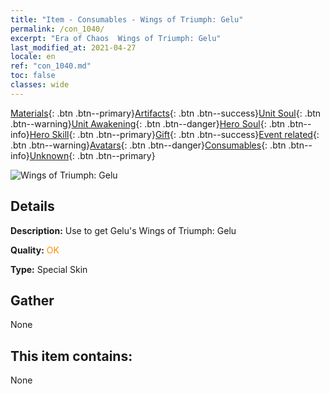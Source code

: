 ```yaml
---
title: "Item - Consumables - Wings of Triumph: Gelu"
permalink: /con_1040/
excerpt: "Era of Chaos  Wings of Triumph: Gelu"
last_modified_at: 2021-04-27
locale: en
ref: "con_1040.md"
toc: false
classes: wide
---
```

 [Materials](/Items/){: .btn .btn--primary}[Artifacts](/Items/Artifacts/){: .btn .btn--success}[Unit Soul](/Items/UnitSoul/){: .btn .btn--warning}[Unit Awakening](/Items/UnitAwakening/){: .btn .btn--danger}[Hero Soul](/Items/HeroSoul/){: .btn .btn--info}[Hero Skill](/Items/HeroSkill/){: .btn .btn--primary}[Gift](/Items/Gift/){: .btn .btn--success}[Event related](/Items/Events/){: .btn .btn--warning}[Avatars](/Items/Avatars/){: .btn .btn--danger}[Consumables](/Items/Consumables/){: .btn .btn--info}[Unknown](/Items/Unknown/){: .btn .btn--primary}

 ![Wings of Triumph: Gelu](/images/h/h_Gelu9.jpg)

## Details
 **Description:** Use to get Gelu's Wings of Triumph: Gelu

 **Quality:** <span style="color: #FF8C00">OK</span>

 **Type:** Special Skin

## Gather

  None

## This item contains:

  None

